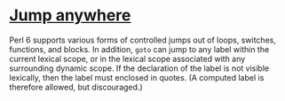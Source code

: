 [1]: http://rosettacode.org/wiki/Jump_anywhere

# [Jump anywhere][1]

Perl 6 supports various forms of controlled jumps out of loops, switches, functions, and blocks. In addition, `goto` can jump to any label within the current lexical scope, or in the lexical scope associated with any surrounding dynamic scope. If the declaration of the label is not visible lexically, then the label must enclosed in quotes. (A computed label is therefore allowed, but discouraged.)